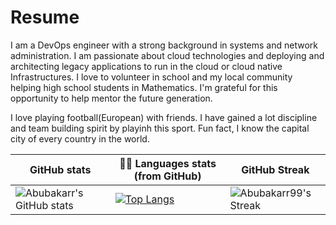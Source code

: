 # Resume
I am a DevOps engineer with a strong background in systems and network administration. I am passionate about cloud technologies and deploying and architecting legacy applications to run in the cloud or cloud native Infrastructures. I love to volunteer in school and my local community helping high school students in Mathematics. I'm grateful for this opportunity to help mentor the future generation. 

I love playing football(European) with friends. I have gained a lot discipline and team building spirit by playinh this sport.
Fun fact, I know the capital city of every country in the world. 

|  GitHub stats | 👨‍💻 Languages stats (from GitHub) | GitHub Streak |
|-----------------|--------------------|----------------------|
| ![Abubakarr's GitHub stats](https://github-readme-stats.vercel.app/api?username=Abubakarr99&count_private=true&show_icons=true&theme=dark) | [![Top Langs](https://github-readme-stats.vercel.app/api/top-langs/?username=Abubakarr99&layout=compact&theme=dark&hide=HTML)](https://github.com/anuraghazra/github-readme-stats) | ![Abubakarr99's Streak](https://github-readme-streak-stats.herokuapp.com/?user=Abubakarr99&theme=vue-dark&hide_border=true)
